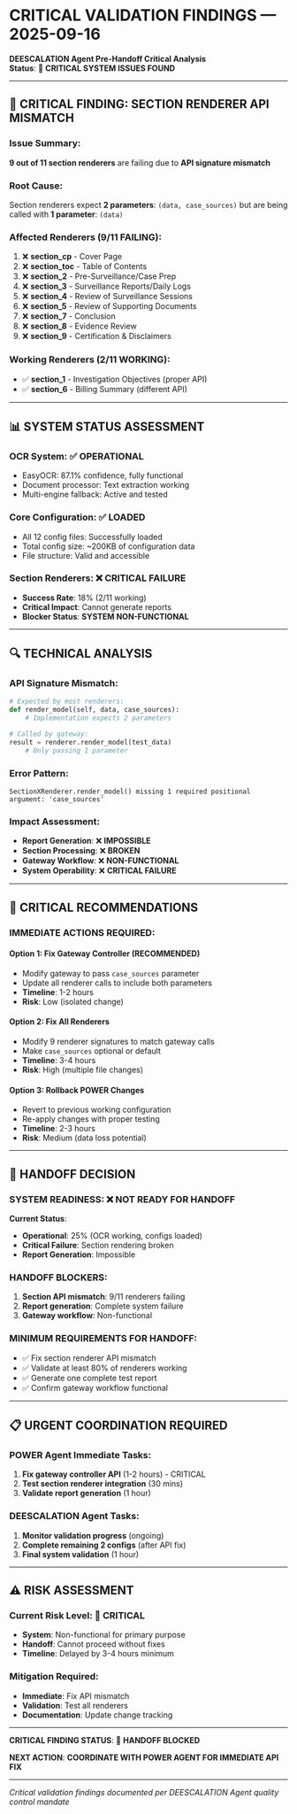 # CRITICAL VALIDATION FINDINGS — 2025-09-16

**DEESCALATION Agent Pre-Handoff Critical Analysis**  
**Status**: 🚨 **CRITICAL SYSTEM ISSUES FOUND**

---

## 🚨 **CRITICAL FINDING: SECTION RENDERER API MISMATCH**

### **Issue Summary**:
**9 out of 11 section renderers** are failing due to **API signature mismatch**

### **Root Cause**:
Section renderers expect **2 parameters**: `(data, case_sources)` but are being called with **1 parameter**: `(data)`

### **Affected Renderers** (9/11 FAILING):
1. ❌ **section_cp** - Cover Page
2. ❌ **section_toc** - Table of Contents  
3. ❌ **section_2** - Pre-Surveillance/Case Prep
4. ❌ **section_3** - Surveillance Reports/Daily Logs
5. ❌ **section_4** - Review of Surveillance Sessions
6. ❌ **section_5** - Review of Supporting Documents
7. ❌ **section_7** - Conclusion
8. ❌ **section_8** - Evidence Review
9. ❌ **section_9** - Certification & Disclaimers

### **Working Renderers** (2/11 WORKING):
- ✅ **section_1** - Investigation Objectives (proper API)
- ✅ **section_6** - Billing Summary (different API)

---

## 📊 **SYSTEM STATUS ASSESSMENT**

### **OCR System**: ✅ **OPERATIONAL**
- EasyOCR: 87.1% confidence, fully functional
- Document processor: Text extraction working
- Multi-engine fallback: Active and tested

### **Core Configuration**: ✅ **LOADED**
- All 12 config files: Successfully loaded
- Total config size: ~200KB of configuration data
- File structure: Valid and accessible

### **Section Renderers**: ❌ **CRITICAL FAILURE**
- **Success Rate**: 18% (2/11 working)
- **Critical Impact**: Cannot generate reports
- **Blocker Status**: **SYSTEM NON-FUNCTIONAL**

---

## 🔍 **TECHNICAL ANALYSIS**

### **API Signature Mismatch**:
```python
# Expected by most renderers:
def render_model(self, data, case_sources):
    # Implementation expects 2 parameters

# Called by gateway:
result = renderer.render_model(test_data)
    # Only passing 1 parameter
```

### **Error Pattern**:
```
SectionXRenderer.render_model() missing 1 required positional argument: 'case_sources'
```

### **Impact Assessment**:
- **Report Generation**: ❌ **IMPOSSIBLE**
- **Section Processing**: ❌ **BROKEN**  
- **Gateway Workflow**: ❌ **NON-FUNCTIONAL**
- **System Operability**: ❌ **CRITICAL FAILURE**

---

## 🚨 **CRITICAL RECOMMENDATIONS**

### **IMMEDIATE ACTIONS REQUIRED**:

#### **Option 1: Fix Gateway Controller** (RECOMMENDED)
- Modify gateway to pass `case_sources` parameter
- Update all renderer calls to include both parameters
- **Timeline**: 1-2 hours
- **Risk**: Low (isolated change)

#### **Option 2: Fix All Renderers**
- Modify 9 renderer signatures to match gateway calls
- Make `case_sources` optional or default
- **Timeline**: 3-4 hours  
- **Risk**: High (multiple file changes)

#### **Option 3: Rollback POWER Changes**
- Revert to previous working configuration
- Re-apply changes with proper testing
- **Timeline**: 2-3 hours
- **Risk**: Medium (data loss potential)

---

## 🎯 **HANDOFF DECISION**

### **SYSTEM READINESS**: ❌ **NOT READY FOR HANDOFF**

**Current Status**:
- **Operational**: 25% (OCR working, configs loaded)
- **Critical Failure**: Section rendering broken
- **Report Generation**: Impossible

### **HANDOFF BLOCKERS**:
1. **Section API mismatch**: 9/11 renderers failing
2. **Report generation**: Complete system failure
3. **Gateway workflow**: Non-functional

### **MINIMUM REQUIREMENTS FOR HANDOFF**:
- ✅ Fix section renderer API mismatch
- ✅ Validate at least 80% of renderers working  
- ✅ Generate one complete test report
- ✅ Confirm gateway workflow functional

---

## 📋 **URGENT COORDINATION REQUIRED**

### **POWER Agent Immediate Tasks**:
1. **Fix gateway controller API** (1-2 hours) - CRITICAL
2. **Test section renderer integration** (30 mins)
3. **Validate report generation** (1 hour)

### **DEESCALATION Agent Tasks**:
1. **Monitor validation progress** (ongoing)
2. **Complete remaining 2 configs** (after API fix)
3. **Final system validation** (1 hour)

---

## ⚠️ **RISK ASSESSMENT**

### **Current Risk Level**: 🚨 **CRITICAL**
- **System**: Non-functional for primary purpose
- **Handoff**: Cannot proceed without fixes
- **Timeline**: Delayed by 3-4 hours minimum

### **Mitigation Required**:
- **Immediate**: Fix API mismatch
- **Validation**: Test all renderers
- **Documentation**: Update change tracking

---

**CRITICAL FINDING STATUS**: 🚨 **HANDOFF BLOCKED**

**NEXT ACTION**: **COORDINATE WITH POWER AGENT FOR IMMEDIATE API FIX**

---

*Critical validation findings documented per DEESCALATION Agent quality control mandate*











